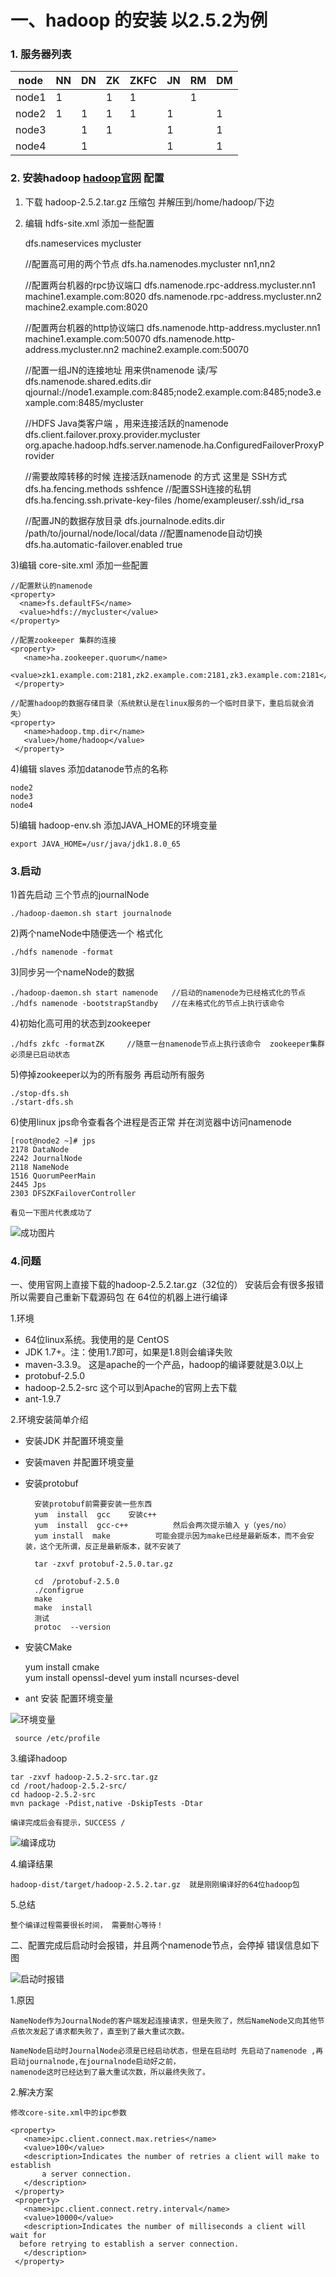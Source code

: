 # 一、hadoop 的安装  以2.5.2为例
### 1. 服务器列表

node  | NN  | DN  |ZK  | ZKFC | JN  | RM | DM 
---   | --- | --- | ---| -----| --- | ---| ---
node1 | 1   |     | 1  |   1  |     | 1  |    
node2 | 1   | 1   | 1  |   1  |  1  |    | 1  
node3 |     | 1   | 1  |      |  1  |    | 1  
node4 |     | 1   |    |      |  1  |    | 1  
	
### 2. 安装hadoop [hadoop官网](http://hadoop.apache.org/docs/r2.5.2/hadoop-project-dist/hadoop-hdfs/HDFSHighAvailabilityWithQJM.html) 配置

1) 下载 hadoop-2.5.2.tar.gz 压缩包 并解压到/home/hadoop/下边<br/>
2) 编辑 hdfs-site.xml 添加一些配置
	
	<property>
	  <name>dfs.nameservices</name>
	  <value>mycluster</value>
	</property>
	
	//配置高可用的两个节点
	<property>
	  <name>dfs.ha.namenodes.mycluster</name>
	  <value>nn1,nn2</value>
	</property>
	
	//配置两台机器的rpc协议端口
	<property>
	  <name>dfs.namenode.rpc-address.mycluster.nn1</name>
	  <value>machine1.example.com:8020</value>
	</property>
	<property>
	  <name>dfs.namenode.rpc-address.mycluster.nn2</name>
	  <value>machine2.example.com:8020</value>
	</property>
	
	//配置两台机器的http协议端口
	<property>
	  <name>dfs.namenode.http-address.mycluster.nn1</name>
	  <value>machine1.example.com:50070</value>
	</property>
	<property>
	  <name>dfs.namenode.http-address.mycluster.nn2</name>
	  <value>machine2.example.com:50070</value>
	</property>
	
	//配置一组JN的连接地址 用来供namenode 读/写
	<property>
	  <name>dfs.namenode.shared.edits.dir</name>
	  <value>qjournal://node1.example.com:8485;node2.example.com:8485;node3.example.com:8485/mycluster</value>
	</property>
	
	//HDFS Java类客户端 ，用来连接活跃的namenode
	<property>
	  <name>dfs.client.failover.proxy.provider.mycluster</name>
	  <value>org.apache.hadoop.hdfs.server.namenode.ha.ConfiguredFailoverProxyProvider</value>
	</property>
	
	//需要故障转移的时候 连接活跃namenode 的方式  这里是 SSH方式
	<property>
	  <name>dfs.ha.fencing.methods</name>
	  <value>sshfence</value>
	</property>
	//配置SSH连接的私钥 
	<property>
	  <name>dfs.ha.fencing.ssh.private-key-files</name>
	  <value>/home/exampleuser/.ssh/id_rsa</value>
	</property>
	
	//配置JN的数据存放目录
	<property>
	  <name>dfs.journalnode.edits.dir</name>
	  <value>/path/to/journal/node/local/data</value>
	</property>
	//配置namenode自动切换
	<property>
	   <name>dfs.ha.automatic-failover.enabled</name>
	   <value>true</value>
	 </property>

3)编辑 core-site.xml 添加一些配置
	
	//配置默认的namenode
	<property>
	  <name>fs.defaultFS</name>
	  <value>hdfs://mycluster</value>
	</property>
	
	//配置zookeeper 集群的连接
	<property>
	   <name>ha.zookeeper.quorum</name>
	   <value>zk1.example.com:2181,zk2.example.com:2181,zk3.example.com:2181</value>
	 </property>
	 
	//配置hadoop的数据存储目录（系统默认是在linux服务的一个临时目录下，重启后就会消失）
	<property>
	   <name>hadoop.tmp.dir</name>
	   <value>/home/hadoop</value>
	 </property>
	
4)编辑 slaves 添加datanode节点的名称

	node2
	node3
	node4
	
5)编辑 hadoop-env.sh 添加JAVA_HOME的环境变量
	
	export JAVA_HOME=/usr/java/jdk1.8.0_65
	
### 3.启动
	
1)首先启动 三个节点的journalNode 
	
	./hadoop-daemon.sh start journalnode 
	
2)两个nameNode中随便选一个 格式化
	
	./hdfs namenode -format
	
3)同步另一个nameNode的数据

	./hadoop-daemon.sh start namenode   //启动的namenode为已经格式化的节点
	./hdfs namenode -bootstrapStandby   //在未格式化的节点上执行该命令
	
4)初始化高可用的状态到zookeeper
	
	./hdfs zkfc -formatZK     //随意一台namenode节点上执行该命令  zookeeper集群必须是已启动状态
	
5)停掉zookeeper以为的所有服务  再启动所有服务

	./stop-dfs.sh
	./start-dfs.sh 
	
	
6)使用linux jps命令查看各个进程是否正常  并在浏览器中访问namenode

	[root@node2 ~]# jps
	2178 DataNode
	2242 JournalNode
	2118 NameNode
	1516 QuorumPeerMain
	2445 Jps
	2303 DFSZKFailoverController
	
	看见一下图片代表成功了	
![成功图片](../image/hadoop_2.png)

### 4.问题

一、使用官网上直接下载的hadoop-2.5.2.tar.gz（32位的） 安装后会有很多报错 所以需要自己重新下载源码包 在 64位的机器上进行编译

1.环境
	
* 64位linux系统。我使用的是 CentOS
* JDK 1.7+。注：使用1.7即可，如果是1.8则会编译失败
* maven-3.3.9。 这是apache的一个产品，hadoop的编译要就是3.0以上
* protobuf-2.5.0
* hadoop-2.5.2-src 这个可以到Apache的官网上去下载
* ant-1.9.7

2.环境安装简单介绍

* 安装JDK 并配置环境变量
* 安装maven 并配置环境变量
* 安装protobuf

		安装protobuf前需要安装一些东西
		yum  install  gcc    安装c++
	  	yum  install  gcc-c++          然后会两次提示输入 y（yes/no）
	  	yum install  make          可能会提示因为make已经是最新版本，而不会安装，这个无所谓，反正是最新版本，就不安装了
	  	
	  	tar -zxvf protobuf-2.5.0.tar.gz
		
		cd  /protobuf-2.5.0
		./configrue
		make
		make  install
		测试  
		protoc  --version

* 安装CMake

	yum  install  cmake     
    yum  install  openssl-devel
    yum  install  ncurses-devel

* ant 安装 配置环境变量

![环境变量](../image/hadoop_3.png)
	
	 source /etc/profile

3.编译hadoop
	
	tar -zxvf hadoop-2.5.2-src.tar.gz
	cd /root/hadoop-2.5.2-src/
    cd hadoop-2.5.2-src
	mvn package -Pdist,native -DskipTests -Dtar
	
	编译完成后会有提示，SUCCESS /
![编译成功](../image/hadoop_4.png)

4.编译结果
	
	hadoop-dist/target/hadoop-2.5.2.tar.gz  就是刚刚编译好的64位hadoop包 
	
5.总结
	
	整个编译过程需要很长时间， 需要耐心等待！ 
	
二、配置完成后启动时会报错，并且两个namenode节点，会停掉  错误信息如下图

![启动时报错](../hadoop_1.png)

1.原因

	NameNode作为JournalNode的客户端发起连接请求，但是失败了，然后NameNode又向其他节点依次发起了请求都失败了，直至到了最大重试次数。
	
	NameNode启动时JournalNode必须是已经启动状态，但是在启动时 先启动了namenode ,再启动journalnode,在journalnode启动好之前，
	namenode这时已经达到了最大重试次数，所以最终失败了。
	
2.解决方案

	修改core-site.xml中的ipc参数
	
	<property>
	   <name>ipc.client.connect.max.retries</name>
	   <value>100</value>
	   <description>Indicates the number of retries a client will make to establish
	       a server connection.
	   </description>
	 </property>
	 <property>
	   <name>ipc.client.connect.retry.interval</name>
	   <value>10000</value>
	   <description>Indicates the number of milliseconds a client will wait for
	  before retrying to establish a server connection.
	   </description>
	 </property>
